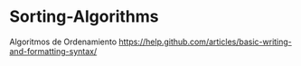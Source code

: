 # Sorting-Algorithms
Algoritmos de Ordenamiento
https://help.github.com/articles/basic-writing-and-formatting-syntax/

